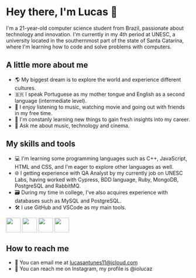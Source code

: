 # Hey there, I'm Lucas 👋

I'm a 21-year-old computer science student from Brazil, passionate about technology and innovation. I'm currently in my 4th period at UNESC, a university located in the southernmost part of the state of Santa Catarina, where I'm learning how to code and solve problems with computers. 

## A little more about me

- 🌎 My biggest dream is to explore the world and experience different cultures.
- 🇧🇷 I speak Portuguese as my mother tongue and English as a second language (intermediate level).
- 🎵 I enjoy listening to music, watching movie and going out with friends in my free time.
- 🚀 I'm constanly learning new things to gain fresh insights into my career.
- 💬 Ask me about music, technology and cinema.

## My skills and tools

- 💻 I'm learning some programming languages such as C++, JavaScript, HTML and CSS, and I'm eager to explore other languages as well.
- 🌐 I getting experience with QA Analyst by my currently job on UNESC Labs, having worked with Cypress, BDD language, Ruby, MongoDB, PostgreSQL and RabbitMQ.
- 🗃️ During my time in college, I've also acquires experience with databases such as MySQL and PostgreSQL.
- 🛠️ I use GitHub and VSCode as my main tools.
<img src="https://cdn.jsdelivr.net/gh/devicons/devicon@latest/icons/cplusplus/cplusplus-plain.svg" width="40" height="40"/>
<img src="https://cdn.jsdelivr.net/gh/devicons/devicon@latest/icons/javascript/javascript-plain.svg" width="40" height="40"/>
<img src="https://cdn.jsdelivr.net/gh/devicons/devicon@latest/icons/html5/html5-plain.svg" width="40" height="40"/>
<img src="https://cdn.jsdelivr.net/gh/devicons/devicon@latest/icons/css3/css3-plain.svg" width="40" height="40"/>

## How to reach me

- 📧 You can email me at lucasantunes11@icloud.com
- 💬 You can reach me on Instagram, my profile is @iolucaz


